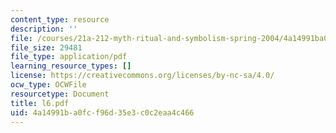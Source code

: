 ```yaml
---
content_type: resource
description: ''
file: /courses/21a-212-myth-ritual-and-symbolism-spring-2004/4a14991ba0fcf96d35e3c0c2eaa4c466_l6.pdf
file_size: 29481
file_type: application/pdf
learning_resource_types: []
license: https://creativecommons.org/licenses/by-nc-sa/4.0/
ocw_type: OCWFile
resourcetype: Document
title: l6.pdf
uid: 4a14991b-a0fc-f96d-35e3-c0c2eaa4c466
---
```

